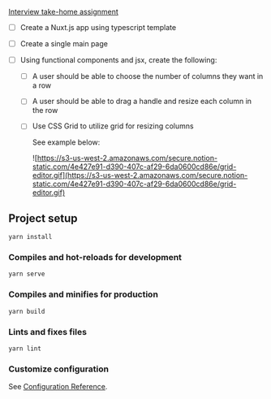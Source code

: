 [Interview take-home assignment](https://www.notion.so/Interview-take-home-assignment-02c00ab68e3b494aafe29be06b69edff)

- [ ] Create a Nuxt.js app using typescript template
- [ ] Create a single main page
- [ ] Using functional components and jsx, create the following:

  - [ ] A user should be able to choose the number of columns they want in a row
  - [ ] A user should be able to drag a handle and resize each column in the row
  - [ ] Use CSS Grid to utilize grid for resizing columns

    See example below:

    ![https://s3-us-west-2.amazonaws.com/secure.notion-static.com/4e427e91-d390-407c-af29-6da0600cd86e/grid-editor.gif](https://s3-us-west-2.amazonaws.com/secure.notion-static.com/4e427e91-d390-407c-af29-6da0600cd86e/grid-editor.gif)

## Project setup

```
yarn install
```

### Compiles and hot-reloads for development

```
yarn serve
```

### Compiles and minifies for production

```
yarn build
```

### Lints and fixes files

```
yarn lint
```

### Customize configuration

See [Configuration Reference](https://cli.vuejs.org/config/).
